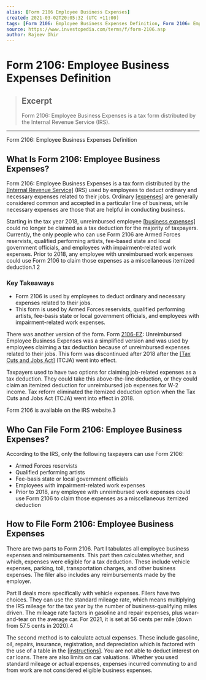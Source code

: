 ```yaml
---
alias: [Form 2106 Employee Business Expenses]
created: 2021-03-02T20:05:32 (UTC +11:00)
tags: [Form 2106: Employee Business Expenses Definition, Form 2106: Employee Business Expenses Definition]
source: https://www.investopedia.com/terms/f/form-2106.asp
author: Rajeev Dhir
---
```


# Form 2106: Employee Business Expenses Definition

> ## Excerpt
> Form 2106: Employee Business Expenses is a tax form distributed by the Internal Revenue Service (IRS).

---

Form 2106: Employee Business Expenses Definition
## What Is Form 2106: Employee Business Expenses?

Form 2106: Employee Business Expenses is a tax form distributed by the [[Internal Revenue Service]](https://www.investopedia.com/terms/i/irs.asp) (IRS) used by employees to deduct ordinary and necessary expenses related to their jobs. Ordinary [[expenses]](https://www.investopedia.com/terms/e/expense.asp) are generally considered common and accepted in a particular line of business, while necessary expenses are those that are helpful in conducting business.

Starting in the tax year 2018, unreimbursed employee [[business expenses]](https://www.investopedia.com/terms/b/businessexpenses.asp) could no longer be claimed as a tax deduction for the majority of taxpayers. Currently, the only people who can use Form 2106 are Armed Forces reservists, qualified performing artists, fee-based state and local government officials, and employees with impairment-related work expenses. Prior to 2018, any employee with unreimbursed work expenses could use Form 2106 to claim those expenses as a miscellaneous itemized deduction.1 2

### Key Takeaways

-   Form 2106 is used by employees to deduct ordinary and necessary expenses related to their jobs.
-   This form is used by Armed Forces reservists, qualified performing artists, fee-basis state or local government officials, and employees with impairment-related work expenses.

There was another version of the form. Form [2106-EZ](https://www.investopedia.com/terms/f/form-2106-ez.asp): Unreimbursed Employee Business Expenses was a simplified version and was used by employees claiming a tax deduction because of unreimbursed expenses related to their jobs. This form was discontinued after 2018 after the [[Tax Cuts and Jobs Act]](https://www.investopedia.com/taxes/how-gop-tax-bill-affects-you/) (TCJA) went into effect.

Taxpayers used to have two options for claiming job-related expenses as a tax deduction. They could take this above-the-line deduction, or they could claim an itemized deduction for unreimbursed job expenses for W-2 income. Tax reform eliminated the itemized deduction option when the Tax Cuts and Jobs Act (TCJA) went into effect in 2018.

Form 2106 is available on the IRS website.3

## Who Can File Form 2106: Employee Business Expenses?

According to the IRS, only the following taxpayers can use Form 2106:

-   Armed Forces reservists
-   Qualified performing artists
-   Fee-basis state or local government officials
-   Employees with impairment-related work expenses
-   Prior to 2018, any employee with unreimbursed work expenses could use Form 2106 to claim those expenses as a miscellaneous itemized deduction

## How to File Form 2106: Employee Business Expenses

There are two parts to Form 2106. Part I tabulates all employee business expenses and reimbursements. This part then calculates whether, and which, expenses were eligible for a tax deduction. These include vehicle expenses, parking, toll, transportation charges, and other business expenses. The filer also includes any reimbursements made by the employer.

Part II deals more specifically with vehicle expenses. Filers have two choices. They can use the standard mileage rate, which means multiplying the IRS mileage for the tax year by the number of business-qualifying miles driven. The mileage rate factors in gasoline and repair expenses, plus wear-and-tear on the average car. For 2021, it is set at 56 cents per mile (down from 57.5 cents in 2020).4

The second method is to calculate actual expenses. These include gasoline, oil, repairs, insurance, registration, and depreciation which is factored with the use of a table in the [[instructions]](https://www.irs.gov/pub/irs-pdf/i2106.pdf). You are not able to deduct interest on car loans. There are also limits on car valuations. Whether you used standard mileage or actual expenses, expenses incurred commuting to and from work are not considered eligible business expenses.
